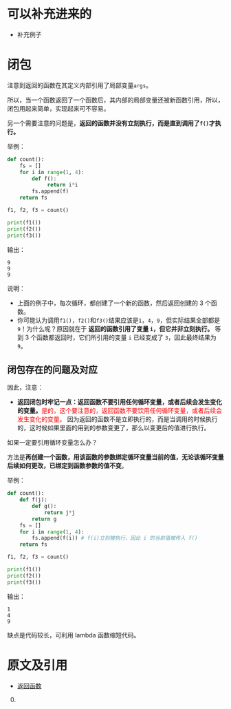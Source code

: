 
# 可以补充进来的

- 补充例子


# 闭包

注意到返回的函数在其定义内部引用了局部变量`args`。

所以，当一个函数返回了一个函数后，其内部的局部变量还被新函数引用，所以，闭包用起来简单，实现起来可不容易。

另一个需要注意的问题是，**返回的函数并没有立刻执行，而是直到调用了`f()`才执行。**

举例：

```py
def count():
    fs = []
    for i in range(1, 4):
        def f():
             return i*i
        fs.append(f)
    return fs

f1, f2, f3 = count()

print(f1())
print(f2())
print(f3())
```

输出：

```
9
9
9
```

说明：

- 上面的例子中，每次循环，都创建了一个新的函数，然后返回创建的 3 个函数。
- 你可能认为调用`f1()`，`f2()`和`f3()`结果应该是`1`，`4`，`9`，但实际结果全部都是`9`！为什么呢？原因就在于 **返回的函数引用了变量 `i`，但它并非立刻执行。** 等到 3 个函数都返回时，它们所引用的变量 `i` 已经变成了 `3`，因此最终结果为 `9`。

## 闭包存在的问题及对应

因此，注意：

- **返回闭包时牢记一点：返回函数不要引用任何循环变量，或者后续会发生变化的变量。**<span style="color:red;">是的，这个要注意的，返回函数不要饮用任何循环变量，或者后续会发生变化的变量。</span> 因为返回的函数不是立即执行的，而是当调用的时候执行的，这时候如果里面的用到的参数变更了，那么以变更后的值进行执行。

如果一定要引用循环变量怎么办？

方法是**再创建一个函数，用该函数的参数绑定循环变量当前的值，无论该循环变量后续如何更改，已绑定到函数参数的值不变**。

举例：

```py
def count():
    def f(j):
        def g():
            return j*j
        return g
    fs = []
    for i in range(1, 4):
        fs.append(f(i)) # f(i)立刻被执行，因此 i 的当前值被传入 f()
    return fs

f1, f2, f3 = count()

print(f1())
print(f2())
print(f3())
```

输出：

```
1
4
9
```

缺点是代码较长，可利用 lambda 函数缩短代码。


# 原文及引用

- [返回函数](https://www.liaoxuefeng.com/wiki/0014316089557264a6b348958f449949df42a6d3a2e542c000/001431835236741e42daf5af6514f1a8917b8aaadff31bf000)
00)
